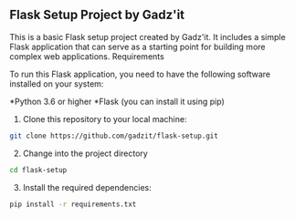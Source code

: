 ## Flask Setup Project by Gadz'it

This is a basic Flask setup project created by Gadz'it. It includes a simple Flask application that can serve as a starting point for building more complex web applications.
Requirements

To run this Flask application, you need to have the following software installed on your system:

*Python 3.6 or higher
*Flask (you can install it using pip)

1. Clone this repository to your local machine:
```bash
git clone https://github.com/gadzit/flask-setup.git
```

2. Change into the project directory

```bash
cd flask-setup
```

3. Install the required dependencies:

```bash
pip install -r requirements.txt
```
